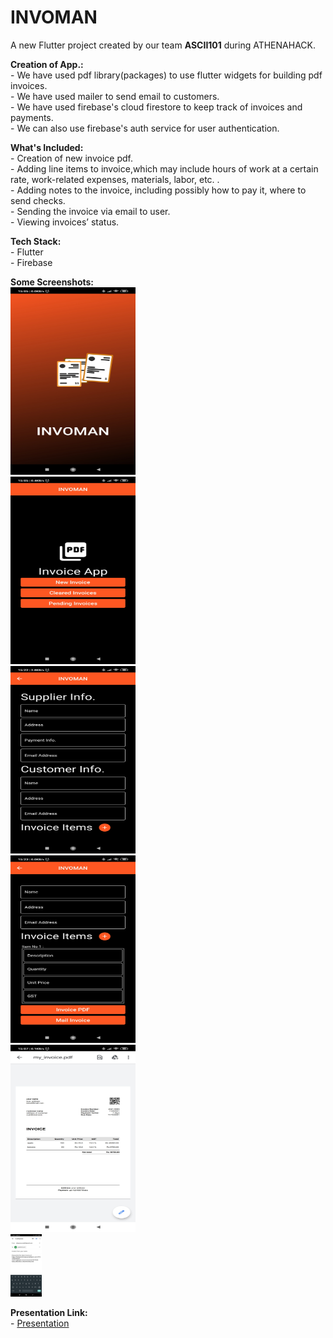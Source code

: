 # INVOMAN

A new Flutter project created by our team **ASCII101** during ATHENAHACK.

**Creation of App.:**\
    - We have used pdf library(packages) to use flutter widgets for building pdf invoices.\
    - We have used mailer to send email to customers.\
    - We have used firebase's cloud firestore to keep track of invoices and payments.\
    - We can also use firebase's auth service for user authentication.


**What's Included:**\
    - Creation of new invoice pdf.\
    - Adding line items to invoice,which may include hours of work at a certain rate, work-related   expenses, materials, labor, etc. .\
    - Adding notes to the invoice, including possibly how to pay it, where to send checks.\
    - Sending the invoice via email to user.\
    - Viewing invoices’ status.


**Tech Stack:**\
    - Flutter\
    - Firebase



**Some Screenshots:**\
    <img src="https://github.com/SklCandy420/Athena_Hack/blob/master/assets/ss1.jpg" height="300" width="200"><br>
    <img src="https://github.com/SklCandy420/Athena_Hack/blob/master/assets/ss2.jpg" height="300" width="200"><br>
    <img src="https://github.com/SklCandy420/Athena_Hack/blob/master/assets/ss3.jpg" height="300" width="200"><br>
    <img src="https://github.com/SklCandy420/Athena_Hack/blob/master/assets/ss4.jpg" height="300" width="200"><br>
    <img src="https://github.com/SklCandy420/Athena_Hack/blob/master/assets/ss5.jpg" height="300" width="200"><br>
    <img src="https://github.com/SklCandy420/Athena_Hack/blob/master/assets/ss6.jpg" height="100" width="50">

**Presentation Link:**\
    - [Presentation](https://docs.google.com/presentation/d/19_yBAu8rmiWYGM4KKtSX-XbPjtffo2BDWNlMQaviepg/edit#slide=id.g35f391192_00)


